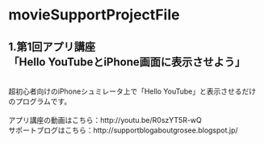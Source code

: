 movieSupportProjectFile
=======================
<h2>1.第1回アプリ講座<br/>「Hello YouTubeとiPhone画面に表示させよう」</h2><br/>
超初心者向けのiPhoneシュミレータ上で「Hello YouTube」と表示させるだけのプログラムです。<br/>
<br/>
アプリ講座の動画はこちら：http://youtu.be/R0szYT5R-wQ<br/>
サポートブログはこちら：http://supportblogaboutgrosee.blogspot.jp/
